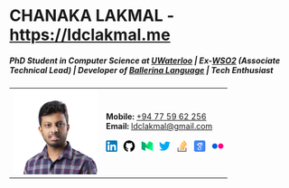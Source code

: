 # CHANAKA LAKMAL - <https://ldclakmal.me>
##### PhD Student in Computer Science at [UWaterloo](https://cs.uwaterloo.ca/) | Ex-[WSO2](https://wso2.com/) (Associate Technical Lead) | Developer of [Ballerina Language](https://ballerina.io/) | Tech Enthusiast

<table>
  <tr style="border: none;">
    <td style="text-align: center; border: none;">
      <img src="./img/profile.jpg" alt="Chanaka Lakmal @ldclakmal" width="150">
    </td>
    <td style="border: none;">
      <b>Mobile:</b> <a href="tel:+94775962256">+94 77 59 62 256</a><br/>
      <b>Email:</b> <a href="mailto:ldclakmal@gmail.com">ldclakmal@gmail.com</a><br/><br/>
      <a href="https://linkedin.com/in/ldclakmal" target="_blank"><img src="./img/icons/32x/linkedin.png" alt="linkedin" width="20"></a>&nbsp;&nbsp;
      <a href="https://github.com/ldclakmal" target="_blank"><img src="./img/icons/32x/github.png" alt="github" width="20"></a>&nbsp;&nbsp;
      <a href="https://medium.com/@ldclakmal" target="_blank"><img src="./img/icons/32x/medium.png" alt="medium" width="20"></a>&nbsp;&nbsp;
      <a href="https://twitter.com/ldclakmal92" target="_blank"><img src="./img/icons/32x/twitter.png" alt="twitter" width="20"></a>&nbsp;&nbsp;
      <a href="https://stackoverflow.com/users/4314651/ldclakmal?tab=profile" target="_blank"><img src="./img/icons/32x/stack-overflow.png" alt="stackoverflow" width="20"></a>&nbsp;&nbsp;
      <a href="https://scholar.google.com/citations?user=64UY9M0AAAAJ" target="_blank"><img src="./img/icons/32x/google-scholar.png" alt="google-scholar" width="20"></a>&nbsp;&nbsp;
      <a href="https://www.flickr.com/people/ldclakmal" target="_blank"><img src="./img/icons/32x/flickr.png" alt="flickr" width="20"></a>
    </td>
  </tr>
</table>
